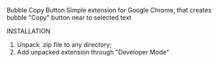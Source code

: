 Bubble Copy Button
Simple extension for Google Chrome, that creates bubble "Copy" button near to selected text

INSTALLATION
1) Unpack .zip file to any directory;
2) Add unpacked extension through "Developer Mode"
